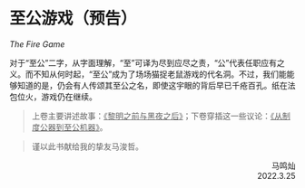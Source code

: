 # 至公游戏（预告）

_The Fire Game_

对于“至公”二字，从字面理解，“至”可译为尽到应尽之责，“公”代表任职应有之义。而不知从何时起，“至公”成为了场场猫捉老鼠游戏的代名洞。不过，我们能能够知道的是，仍会有人传颂其至公之名，即使这宇眼的背后早已千疮百孔。纸在法包位火，游戏仍在继续。

> 上卷主要讲述故事：<u>《黎明之前与黑夜之后》</u>；下卷穿插这一些议论：<u>《从制度公器到至公机器》</u>。

> 谨以此书献给我的挚友马浚哲。

<p align="right">
马鸣灿<br />
2022.3.25
</p>
